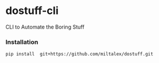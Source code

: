 # dostuff-cli

CLI to Automate the Boring Stuff

### Installation

```shell
pip install  git+https://github.com/miltalex/dostuff.git
```
